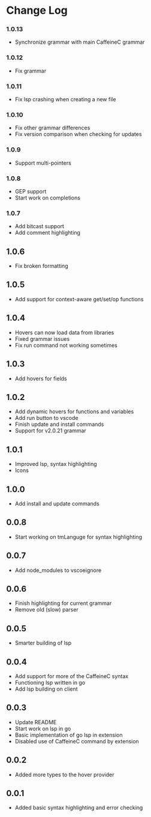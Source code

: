 # Change Log
### 1.0.13
- Synchronize grammar with main CaffeineC grammar

### 1.0.12
- Fix grammar

### 1.0.11
- Fix lsp crashing when creating a new file

### 1.0.10
- Fix other grammar differences
- Fix version comparison when checking for updates

### 1.0.9
- Support multi-pointers

### 1.0.8
- GEP support
- Start work on completions

### 1.0.7
- Add bitcast support
- Add comment highlighting

## 1.0.6
- Fix broken formatting

## 1.0.5
- Add support for context-aware get/set/op functions

## 1.0.4
- Hovers can now load data from libraries
- Fixed grammar issues
- Fix run command not working sometimes

## 1.0.3
- Add hovers for fields

## 1.0.2
- Add dynamic hovers for functions and variables
- Add run button to vscode
- Finish update and install commands
- Support for v2.0.21 grammar

## 1.0.1
- Improved lsp, syntax highlighting
- Icons

## 1.0.0
- Add install and update commands

## 0.0.8
- Start working on tmLanguge for syntax highlighting

## 0.0.7
- Add node_modules to vscoeignore

## 0.0.6
- Finish highlighting for current grammar
- Remove old (slow) parser

## 0.0.5
- Smarter building of lsp

## 0.0.4
- Add support for more of the CaffeineC syntax
- Functioning lsp written in go
- Add lsp building on client

## 0.0.3
- Update README
- Start work on lsp in go
- Basic implementation of go lsp in extension
- Disabled use of CaffeineC command by extension

## 0.0.2
- Added more types to the hover provider

## 0.0.1
- Added basic syntax highlighting and error checking